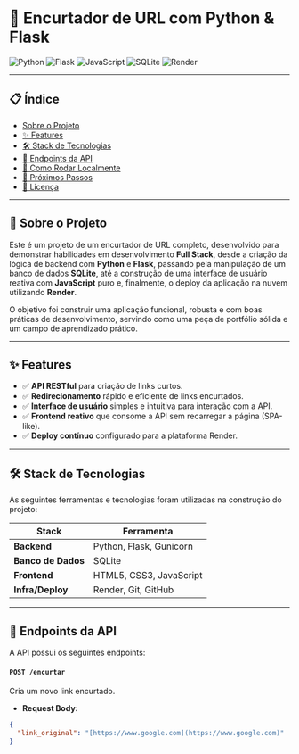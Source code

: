 # 🔗 Encurtador de URL com Python & Flask

![Python](https://img.shields.io/badge/Python-3776AB?style=for-the-badge&logo=python&logoColor=white) ![Flask](https://img.shields.io/badge/Flask-000000?style=for-the-badge&logo=flask&logoColor=white) ![JavaScript](https://img.shields.io/badge/JavaScript-F7DF1E?style=for-the-badge&logo=javascript&logoColor=black) ![SQLite](https://img.shields.io/badge/SQLite-003B57?style=for-the-badge&logo=sqlite&logoColor=white) ![Render](https://img.shields.io/badge/Render-46E3B7?style=for-the-badge&logo=render&logoColor=white)

<!-- ### 🚀 [Acesse a aplicação ao vivo!](https://link_do_projeto.onrender.com) -->

---

## 📋 Índice

- [Sobre o Projeto](#-sobre-o-projeto)
- [✨ Features](#-features)
- [🛠️ Stack de Tecnologias](#-stack-de-tecnologias)
- [🔌 Endpoints da API](#-endpoints-da-api)
- [🚀 Como Rodar Localmente](#-como-rodar-localmente)
- [🎯 Próximos Passos](#-próximos-passos)
- [📄 Licença](#-licença)

---

## 📖 Sobre o Projeto

Este é um projeto de um encurtador de URL completo, desenvolvido para demonstrar habilidades em desenvolvimento **Full Stack**, desde a criação da lógica de backend com **Python** e **Flask**, passando pela manipulação de um banco de dados **SQLite**, até a construção de uma interface de usuário reativa com **JavaScript** puro e, finalmente, o deploy da aplicação na nuvem utilizando **Render**.

O objetivo foi construir uma aplicação funcional, robusta e com boas práticas de desenvolvimento, servindo como uma peça de portfólio sólida e um campo de aprendizado prático.

---

## ✨ Features

- ✅ **API RESTful** para criação de links curtos.
- ✅ **Redirecionamento** rápido e eficiente de links encurtados.
- ✅ **Interface de usuário** simples e intuitiva para interação com a API.
- ✅ **Frontend reativo** que consome a API sem recarregar a página (SPA-like).
- ✅ **Deploy contínuo** configurado para a plataforma Render.

---

## 🛠️ Stack de Tecnologias

As seguintes ferramentas e tecnologias foram utilizadas na construção do projeto:

| Stack | Ferramenta |
|-------|------------|
| **Backend** | Python, Flask, Gunicorn |
| **Banco de Dados** | SQLite |
| **Frontend** | HTML5, CSS3, JavaScript |
| **Infra/Deploy** | Render, Git, GitHub |

---

## 🔌 Endpoints da API

A API possui os seguintes endpoints:

#### `POST /encurtar`
Cria um novo link encurtado.

- **Request Body:**
```json
{
  "link_original": "[https://www.google.com](https://www.google.com)"
}
